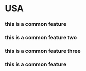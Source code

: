 # USA
### this is a common feature
### this is a common feature two
### this is a common feature three
### this is a common feature